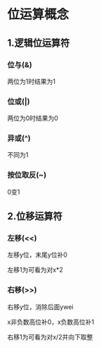 # 位运算概念

## 1.逻辑位运算符

###  位与(&)

两位为1时结果为1

### 位或(|)

两位为0时结果为0

### 异或(^)

不同为1

### 按位取反(~)

0变1

## 2.位移运算符

###  左移(<<)

左移y位，末尾y位补0

左移1为可看为对x*2

### 右移(>>)

右移y位，消除后面ywei

x非负数高位补0，x负数高位补1

右移1为可看为对x/2并向下取整                                                                                                                                                                                                                                                                                                                                                                                                                                                                                             
